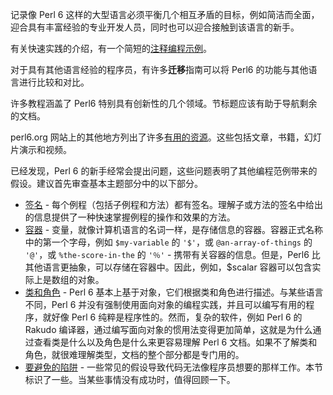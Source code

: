 记录像 Perl 6 这样的大型语言必须平衡几个相互矛盾的目标，例如简洁而全面，迎合具有丰富经验的专业开发人员，同时也可以迎合接触到该语言的新手。

有关快速实践的介绍，有一个简短的[注释编程示例](https://docs.perl6.org/language/101-basics)。

对于具有其他语言经验的程序员，有许多**迁移**指南可以将 Perl6 的功能与其他语言进行比较和对比。

许多教程涵盖了 Perl6 特别具有创新性的几个领域。节标题应该有助于导航剩余的文档。

perl6.org 网站上的其他地方列出了许多[有用的资源](https://perl6.org/resources)。这些包括文章，书籍，幻灯片演示和视频。

已经发现，Perl 6 的新手经常会提出问题，这些问题表明了其他编程范例带来的假设。建议首先审查基本主题部分中的以下部分。

- [签名](https://docs.perl6.org/type/Signature) - 每个例程（包括子例程和方法）都有签名。理解子或方法的签名中给出的信息提供了一种快速掌握例程的操作和效果的方法。    
- [容器](https://docs.perl6.org/language/containers) - 变量，就像计算机语言的名词一样，是存储信息的容器。容器正式名称中的第一个字母，例如 `$my-variable` 的 `'$'`，或 `@an-array-of-things` 的 `'@'`，或 `%the-score-in-the` 的 `'％'` - 携带有关容器的信息。但是，Perl6 比其他语言更抽象，可以存储在容器中。因此，例如，$scalar 容器可以包含实际上是数组的对象。  
- [类和角色](https://docs.perl6.org/language/classtut) -  Perl 6 基本上基于对象，它们根据类和角色进行描述。与某些语言不同，Perl 6 并没有强制使用面向对象的编程实践，并且可以编写有用的程序，就好像 Perl 6 纯粹是程序性的。然而，复杂的软件，例如 Perl 6 的 Rakudo 编译器，通过编写面向对象的惯用法变得更加简单，这就是为什么通过查看类是什么以及角色是什么来更容易理解 Perl 6 文档。如果不了解类和角色，就很难理解类型，文档的整个部分都是专门用的。  
- [要避免的陷阱](https://docs.perl6.org/language/traps) - 一些常见的假设导致代码无法像程序员想要的那样工作。本节标识了一些。当某些事情没有成功时，值得回顾一下。  